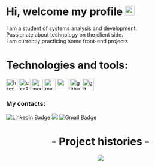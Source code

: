 <h1> Hi, welcome my profile <img src="https://github.com/souvikguria98/souvikguria98/blob/master/Hi.gif" width="25" alt="Hi Gif" /></h1>

<p>I am a student of systems analysis and development. </br>
Passionate about technology on the client side. </br> 
I am currently practicing some front-end projects </p>

<h1>Technologies and tools: </h1>
<p class="row">
  <img src="https://devicons.github.io/devicon/devicon.git/icons/html5/html5-original.svg" alt="html5" width="30" height="30"/> 
  <img src="https://devicons.github.io/devicon/devicon.git/icons/css3/css3-original.svg" alt="css3" width="30" height="30"/>
  <img src="https://devicons.github.io/devicon/devicon.git/icons/javascript/javascript-original.svg" alt="javascript" width="30" height="30"/> 
  <img src="https://devicons.github.io/devicon/devicon.git/icons/mysql/mysql-original.svg" alt="mysql" width="30" height="30"/>
  <img src="https://cdn.svgporn.com/logos/visual-studio-code.svg" height="30">
  <img src="https://devicon.dev/devicon.git/icons/github/github-original.svg" alt="github" width="30" height="30"/>
  <img src="https://devicons.github.io/devicon/devicon.git/icons/git/git-original.svg" alt="git" width="30" height="30"/>
 </p> 

<h3>My contacts: </h3>

[![Linkedin Badge](https://img.shields.io/badge/-LinkedIn-blue?style=flat-square&logo=Linkedin&logoColor=white&link=https://www.linkedin.com/in/luiz-eduardo-prado-veltroni-3671971b3/)](https://www.linkedin.com/in/luiz-eduardo-prado-veltroni-3671971b3/)
<a href="https://api.whatsapp.com/send?phone=5515981897613" alt="WhatsApp">
  <img src="https://img.shields.io/badge/-WhatsApp-25d366?style=flat-square&labelColor=25d366&logo=whatsapp&logoColor=white&link=https://api.whatsapp.com/send?phone=5515981897613"/></a>
[![Gmail Badge](https://img.shields.io/badge/-Gmail-D14836?&style=flat-square&logo=Gmail&logoColor=white&link=mailto:eduardoveltroni@hotmail.com)](mailto:eduardoveltroni@hotmail.com) 


<h1 align="center">- Project histories -</h1>

<p align="center">
  <img align="center" src="https://github-readme-stats.vercel.app/api?username=EduardooPV&count_private=true&show_icons=true&theme=synthwave&bg_color=DEG,2C213B,2b213a,20172C,191224,120D1B" />
</p>

